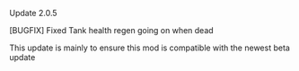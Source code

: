 Update 2.0.5


[BUGFIX] Fixed Tank health regen going on when dead

This update is mainly to ensure this mod is compatible with the newest beta update